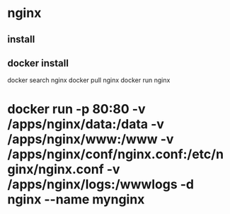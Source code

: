 # nginx

## install



## docker install
docker search nginx
docker pull nginx
docker run nginx

# docker run -p 80:80 -v /apps/nginx/data:/data  -v /apps/nginx/www:/www -v /apps/nginx/conf/nginx.conf:/etc/nginx/nginx.conf -v /apps/nginx/logs:/wwwlogs -d nginx --name mynginx
